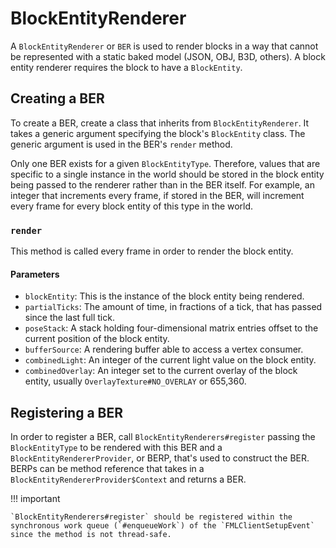 BlockEntityRenderer
==================

A `BlockEntityRenderer` or `BER` is used to render blocks in a way that cannot be represented with a static baked model (JSON, OBJ, B3D, others). A block entity renderer requires the block to have a `BlockEntity`.

Creating a BER
--------------

To create a BER, create a class that inherits from `BlockEntityRenderer`. It takes a generic argument specifying the block's `BlockEntity` class. The generic argument is used in the BER's `render` method.

Only one BER exists for a given `BlockEntityType`. Therefore, values that are specific to a single instance in the world should be stored in the block entity being passed to the renderer rather than in the BER itself. For example, an integer that increments every frame, if stored in the BER, will increment every frame for every block entity of this type in the world.

### `render`

This method is called every frame in order to render the block entity. 

#### Parameters
* `blockEntity`: This is the instance of the block entity being rendered.
* `partialTicks`: The amount of time, in fractions of a tick, that has passed since the last full tick.
* `poseStack`: A stack holding four-dimensional matrix entries offset to the current position of the block entity.
* `bufferSource`: A rendering buffer able to access a vertex consumer.
* `combinedLight`: An integer of the current light value on the block entity.
* `combinedOverlay`: An integer set to the current overlay of the block entity, usually `OverlayTexture#NO_OVERLAY` or 655,360.

Registering a BER
-----------------

In order to register a BER, call `BlockEntityRenderers#register` passing the `BlockEntityType` to be rendered with this BER and a `BlockEntityRendererProvider`, or BERP, that's used to construct the BER. BERPs can be method reference that takes in a `BlockEntityRendererProvider$Context` and returns a BER.

!!! important

    `BlockEntityRenderers#register` should be registered within the synchronous work queue (`#enqueueWork`) of the `FMLClientSetupEvent` since the method is not thread-safe.
